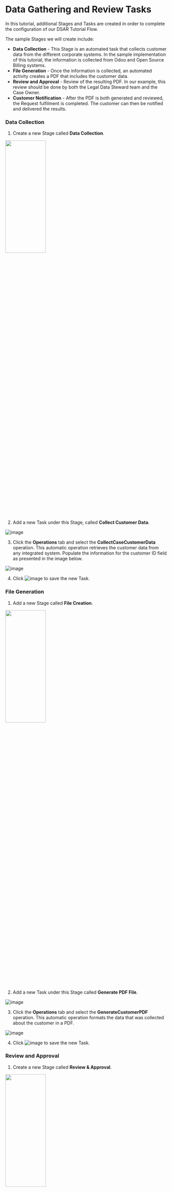 # Data Gathering and Review Tasks

In this tutorial, additional Stages and Tasks are created in order to complete the configuration of our DSAR Tutorial Flow. 

The sample Stages we will create include: 

- **Data Collection** - This Stage is an automated task that collects customer data from the different corporate systems. In the sample implementation of this tutorial, the information is collected from Odoo and Open Source Billing systems.
- **File Generation** - Once the information is collected, an automated activity creates a PDF that includes the customer data. 
- **Review and Approval**  - Review of the resulting PDF. In our example, this review should be done by both the Legal Data Steward team and the Case Owner. 
- **Customer Notification** - After the PDF is both generated and reviewed, the Request fulfilment is completed. The customer can then be notified and delivered the results. 

### Data Collection

1. Create a new Stage called **Data Collection**.

<img src="../images/01_02_03_DSAR_Data_Collection_Stage" width="50%" height="30%">

2. Add a new Task under this Stage, called **Collect Customer Data**.

![image](../images/01_02_03_DSAR_Data_Collection_Task.png)

3. Click the **Operations** tab and select the **CollectCaseCustomerData** operation. This automatic operation retrieves the customer data from any integrated system. Populate the information for the customer ID field as presented in the image below.

![image](../images/01_02_03_DSAR_Data_Collection_operations.png)

4. Click ![image](../images/ICON_Save.png) to save the new Task.

### File Generation

1. Add a new Stage called **File Creation**. 

<img src="../images/01_02_03_DSAR_File_Generation_Stage" width="50%" height="30%">

2. Add a new Task under this Stage called **Generate PDF File**.

![image](../images/01_02_03_DSAR_File_Generation_Task1.png)

3. Click the **Operations** tab and select the **GenerateCustomerPDF** operation. This automatic operation formats the data that was collected about the customer in a PDF. 

![image](../images/01_02_03_DSAR_File_Generation_Operations.png)

4. Click ![image](../images/ICON_Save.png) to save the new Task.

### Review and Approval

1. Create a new Stage called **Review & Approval**. 

<img src="../images/01_02_03_DSAR_Review_Approval_Stage" width="50%" height="30%">

#### Legal Review Task

2. Add a new Task under this Stage, called **Legal Review**. This is configured as a manual Task where the Legal Data Stewards team should review the PDF that was generated by the previous Task. 

   Being a manual Task, it may take longer to complete, so adjust the **Task Deadline** according to the duration you consider reasonable. We have set it to 48 hours in the example below. 
   
   The data steward can approve or reject the task according to the review of the generate file and the input from the customer. To allow the data steward to reject the task, mark as **on** the indicator "Allow Steward Reject Task".
   
   A comment about the duration: in order to facilitate the testing process of your flows, the DPM system can be configured to work with different time units such as minutes or hours. During testing, you would normally use the configuration of minutes so that tests can be rapidly concluded. However, in production, you would typically use the hours configuration;  

![image](../images/01_02_03_DSAR_Review_Approval_Task.png)

3. Click the **Reminders** tab. Since this is a manual operation, we will also configure reminders in two intervals - one to the Legal team and the other to the Case Owner, so that if this Task is not being completed, the relevant users should be notified to take action. 

![image](../images/01_02_03_DSAR_Review_Approval_Reminders.png)

4. Choose the **Additional Info** tab in order to configure what information should be presented to the steward for validation. 

   In our example, let's assume that the data steward should validate two types of information: 

   - Validate an input from the customer, which we chose to be the extract request reason.
   - Validate the PDF that was generated by the previous task. 

   

   ##### **Data Extract Reason:** 

   In order to obtain the input from the customer, add a parameter called "Extract Reason" in the Additional Info tab as demonstrated in the following image: 

   ![image](../images/01_02_03_DSAR_Review_Approval_Extract_Reason.png)

   **Field Label** is the text that the data steward will see when performing the task. This is also the identifier of the data that this field holds, should it be used as input for any other task that follows in this flow. 

   By defining the **Field Type** as "Input" , the DPM knows that this parameter should be obtained from the customer at the time of the request submission.  

   **Input Type** Custom List indicates that this field would be presented to the customer as a dropdown list, to chose one of the options. You can create any other similar lists by using the [Custom Lists](/articles/DPM/02_Admin_Module/16_Custom_Lists.md) functionality.   

   The **Label** field is the text that would be presented to the customer when requesting for this information

    **Custom List** is the name of the list that holds the values for the dropdown presented to the customer. 

   The indicator **"Show To Customer"** indicates that the value that the value of this field will be presented to the customer at the Request Details screen, when viewing the request response. 

   The indicator **"Mandatory"** means that this field must be filled for every request. 

   

   ##### **PDF file review**

   To allow the data steward view and validate the PDF that was generated by the system, add another parameter by clicking the <img src="../images/Plus_icon" width="5%" height="5%"> at the right side of the screen.

   Populate the fields for this parameter as demonstrated at the following image. The meaning of this configuration is that when the data steward access the review task of a specific customer request, a link would be presented for the user to access and review the PDF that was generated in the previous task. 

   ![image](../images/01_02_03_DSAR_Review_Approval_File.png)

5. Choose the **"Steward Inputs"** tab in order to configure the information that the data steward should fill as part of the review. In this example we added another field "Legal Steward Reject Reason" that should be populated only if the data steward had decided to reject the task.  The field type is also defined as "Custom List", and in this case we chose the list "Reject Reason". 

   Follow the image below and configure your task in the same way.  In particularly note that we have marked the **"Mandatory on Reject"** to be **on** and the **"Show to Customer"** to be **off**.

   ![image](../images/01_02_03_DSAR_Review_Approval_Reject_Reason.png)

6. Click ![image](../images/ICON_Save.png) to save the new Task.

#### Case Owner Review Task

1. Create another Task under the same Review Stage: **Case Owner Review**. Assign it to the **Role** of **Case_Owner**. This is also a manual Task that should be executed after the legal review is complete. Therefore, set the **Task Order** to **2**, and give it a **Task Deadline** of **24** hours. 

   The purpose of this task is to allow the Case Owner to validate the decision of the Legal Data Steward. The Case Owner should check if the Legal Data Steward had rejected the previous task, and decide if to accept the data steward rejection or to ignore it and allow the information to be sent to the customer.  For this, mark the **"Allow Steward to Reject the Task"** as well as the **"Reject Task Stops Case"** to be **on**.


   ![image](../images/01_02_03_DSAR_Review_Approval_Case_Owner.png)

2. Configure the **Additional Info** tab of this Task in the same way as for the previous Data Steward associated task, so that the Case owner can view the same information that the data steward had reviewed, and in addition, add another parameter: "Legal Steward Reject Reason" which should be defined as a Link to the value that the Legal Data Steward has selected in the previous task.

   ![image](../images/01_02_03_DSAR_Case_Owner_Review_Additional_Info.png)

3. Configure the **"Steward Inputs"** tab similarly to the way it was configured for the Legal Review task. In this case, mark both the **"Mandatory on Reject"** and the **"Show to Customer"** to be **"on"**. When **"show to customer"** is set this way, then the reject reason that the Case Owner would chose will be presented  to the customer at the Request Details screen, using the text from "Label For Customer" as the label. 

   ![image](../images/01_02_03_DSAR_Review_Approval_Case_Owner_Reject_Reason.png)

4. Save the Case Owner Review task. 

### 	Customer Notification

1. Create a new Stage called **Customer Notification**. 

![image](../images/01_02_03_DSAR_Customer_Notification_Stage.png)

2. Add a new Task under this Stage, called **E-mail Customer**.

![image](../images/01_02_03_DSAR_Customer_Notification_Task.png)

3. Click the **Operations** tab and select the **SendDPMEmailTo** operation. This automatic operation will send a notification to the customer once the Request is successfully completed, and the PDF can be delivered to the customer. Configure the **Inputs** parameters as shown below. 

   
   
   * **File Name** - YourData
   * **PDF** - link to the PDF that was created in the previous steps.
   * **E-mail type** - The value we use here is DSAR_CUST_FOUND, which is the e-mail layout we created for this task (personalized in your real-life implementation).
   * **Customer ID** - is obtained from the task Get Customer ID from the first stage
   * **Subject** - The E-mail subject - set it to be **Your K2View Data Subject Access Request** 
   * **Recipients** - configured to be obtained from the customer when they submit the request. Set the label to be: **What is your email address?**. We use the same text as used in the task of sending confirmation mail to the customer, so that it would be asked only once as input. 


![image](../images/01_02_03_DSAR_Customer_Notification_Operations.png)

4. Click ![image](../images/ICON_Save.png) to save the new Task.

Your DSAR Flow is now complete. The final result should look similar to the following image.

![image](../images/01_02_03_DSAR_Final_Flow.png)



**Note:** If you have any doubt about the configuration described above, you can also review the DSAR Flow implementation that comes built-in with your DPM installation (with the exception of the review tasks which are not part of the built-in automated flow).

![image](../images/01_02_03_DSAR_Built_In_Flow.png)



[![Previous](../images/Previous.png)](01_02_02_DSAR_Tasks_First_Stage.md)[<img align="right" width="60" height="54" src="../images/Next.png">](01_02_04_DSAR_Finalize_Flow.md)
